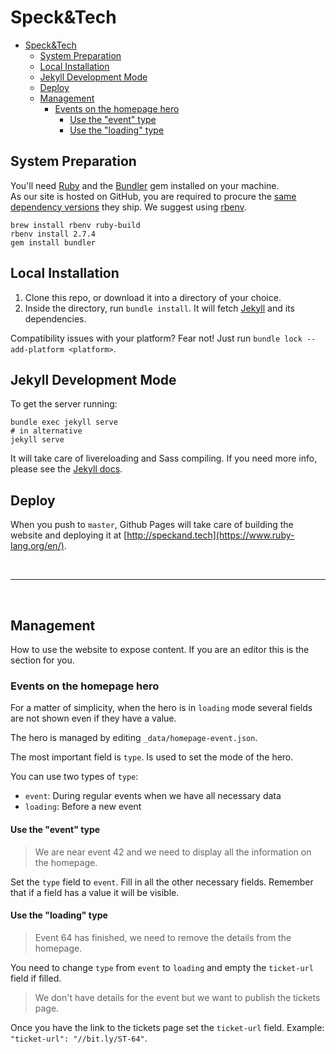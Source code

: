 # Speck&amp;Tech

- [Speck\&Tech](#specktech)
  - [System Preparation](#system-preparation)
  - [Local Installation](#local-installation)
  - [Jekyll Development Mode](#jekyll-development-mode)
  - [Deploy](#deploy)
  - [Management](#management)
    - [Events on the homepage hero](#events-on-the-homepage-hero)
      - [Use the "event" type](#use-the-event-type)
      - [Use the "loading" type](#use-the-loading-type)

## System Preparation

You'll need [Ruby](https://www.ruby-lang.org/en/documentation/installation/) and the [Bundler](https://bundler.io/) gem installed on your machine.  
As our site is hosted on GitHub, you are required to procure the [same dependency versions](https://pages.github.com/versions/) they ship. 
We suggest using [rbenv](https://github.com/rbenv/rbenv).

```shell
brew install rbenv ruby-build
rbenv install 2.7.4
gem install bundler
```

## Local Installation

1. Clone this repo, or download it into a directory of your choice.
2. Inside the directory, run `bundle install`. It will fetch [Jekyll](http://jekyllrb.com) and its dependencies.

Compatibility issues with your platform? Fear not! Just run `bundle lock --add-platform <platform>`.

## Jekyll Development Mode

To get the server running:

```shell
bundle exec jekyll serve
# in alternative
jekyll serve
```

It will take care of livereloading and Sass compiling. If you need more info, please see the [Jekyll docs](http://jekyllrb.com/docs/usage/).

## Deploy

When you push to `master`, Github Pages will take care of building the website and deploying it at [http://speckand.tech](https://www.ruby-lang.org/en/).

<br><hr><br>

## Management

How to use the website to expose content. If you are an editor this is the section for you.

### Events on the homepage hero

For a matter of simplicity, when the hero is in `loading` mode several fields are not shown even if they have a value.

The hero is managed by editing `_data/homepage-event.json`.

The most important field is `type`. Is used to set the mode of the hero.

You can use two types of `type`:

- `event`: During regular events when we have all necessary data
- `loading`: Before a new event

#### Use the "event" type

> We are near event 42 and we need to display all the information on the homepage.

Set the `type` field to `event`.
Fill in all the other necessary fields. Remember that if a field has a value it will be visible.

#### Use the "loading" type

> Event 64 has finished, we need to remove the details from the homepage.

You need to change `type` from `event` to `loading` and empty the `ticket-url` field if filled.

> We don't have details for the event but we want to publish the tickets page.

Once you have the link to the tickets page set the `ticket-url` field.
Example: `"ticket-url": "//bit.ly/ST-64"`.
